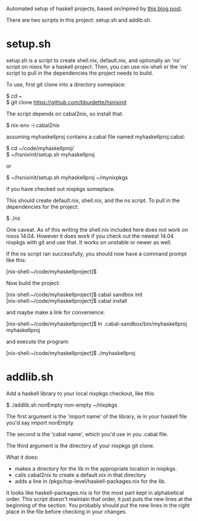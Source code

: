 Automated setup of haskell projects, based on/inpired by [this blog post](http://wiki.ocharles.org.uk/Nix#how-do-i-use-cabal2nix-for-local-projects).

There are two scripts in this project:  setup.sh and addib.sh.  

setup.sh
=========

setup.sh is a script to create shell.nix, default.nix, and optionally an 'ns' script on nixos for a haskell project.  Then, you can use nix-shell or the 'ns' script to pull in the dependencies the project needs to build.  

To use, first git clone into a directory someplace:

$ cd ~  
$ git clone https://github.com/bburdette/hsnixinit

The script depends on cabal2nix, so install that.

$ nix-env -i cabal2nix

assuming myhaskellproj contains a cabal file named myhaskellproj.cabal:

$ cd ~/code/myhaskellproj/  
$ ~/hsnixinit/setup.sh myhaskellproj

or 

$ ~/hsnixinit/setup.sh myhaskellproj ~/mynixpkgs

if you have checked out nixpkgs someplace.   

This should create default.nix, shell.nix, and the ns script.  To pull in the dependencies for the project:

$ ./ns

One caveat.  As of this writing the shell.nix included here does not work on nixos 14.04.  However it does work if you check out the newest 14.04 nixpkgs with git and use that.  It works on unstable or newer as well.   

If the ns script ran successfully, you should now have a command prompt like this:

[nix-shell:~/code/myhaskellproject]$

Now build the project:

[nix-shell:~/code/myhaskellproject]$ cabal sandbox init  
[nix-shell:~/code/myhaskellproject]$ cabal install

and maybe make a link for convenience:

[nix-shell:~/code/myhaskellproject]$ ln .cabal-sandbox/bin/myhaskellproj myhaskellproj

and execute the program:

[nix-shell:~/code/myhaskellproject]$ ./myhaskellproj

addlib.sh
=========

Add a haskell library to your local nixpkgs checkout, like this:

$ ./addlib.sh nonEmpty non-empty ~/nixpkgs

The first argument is the 'import name' of the library, ie in your haskell file you'd say 
import nonEmpty

The second is the 'cabal name', which you'd use in you .cabal file.  

The third argument is the directory of your nixpkgs git clone.  

What it does:
 - makes a directory for the lib in the appropriate location in nixpkgs.
 - calls cabal2nix to create a default.nix in that directory
 - adds a line in <nixpkgs>/pkgs/top-level/haskell-packages.nix for the lib.

It looks like haskell-packages.nix is for the most part kept in alphabetical order.  This script doesn't maintain that order, it just puts the new lines at the beginning of the section.  You probably should put the new lines in the right place in the file before checking in your changes.  

